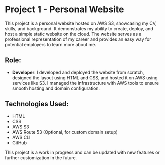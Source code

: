# Project 1 - Personal Website

This project is a personal website hosted on AWS S3, showcasing my CV, skills, and background. It demonstrates my ability to create, deploy, and host a simple static website on the cloud. The website serves as a professional representation of my career and provides an easy way for potential employers to learn more about me.

## Role:
- **Developer**: I developed and deployed the website from scratch, designed the layout using HTML and CSS, and hosted it on AWS using services like S3. I managed the infrastructure with AWS tools to ensure smooth hosting and domain configuration.

## Technologies Used:
- HTML
- CSS
- AWS S3
- AWS Route 53 (Optional, for custom domain setup)
- AWS CLI
- GitHub

This project is a work in progress and can be updated with new features or further customization in the future.
